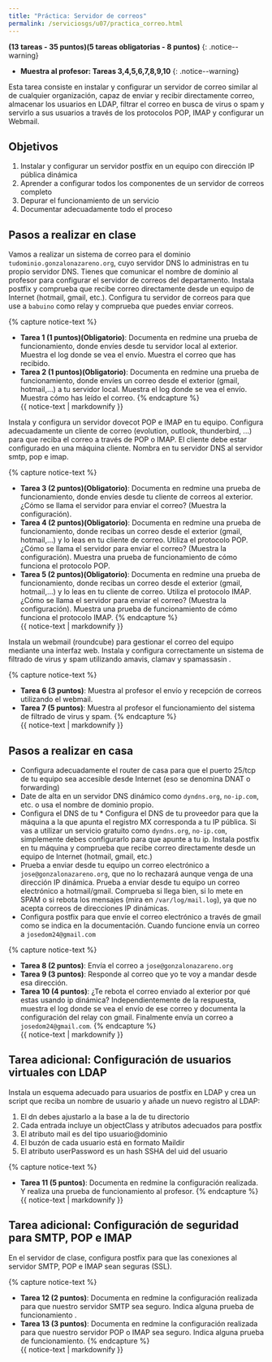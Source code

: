 ```yaml
---
title: "Práctica: Servidor de correos"
permalink: /serviciosgs/u07/practica_correo.html
---
```


**(13 tareas - 35 puntos)(5 tareas obligatorias - 8 puntos)**
{: .notice--warning}

* **Muestra al profesor: Tareas 3,4,5,6,7,8,9,10**
{: .notice--warning}

Esta tarea consiste en instalar y configurar un servidor de correo similar al de cualquier organización, capaz de enviar y recibir directamente correo, almacenar los usuarios en LDAP, filtrar el correo en busca de virus o spam y servirlo a sus usuarios a través de los protocolos POP, IMAP y configurar un Webmail.

## Objetivos

1. Instalar y configurar un servidor postfix en un equipo con dirección IP pública dinámica
2. Aprender a configurar todos los componentes de un servidor de correos completo
3. Depurar el funcionamiento de un servicio
4. Documentar adecuadamente todo el proceso

## Pasos a realizar en clase

Vamos a realizar un sistema de correo para el dominio `tudominio.gonzalonazareno.org`, cuyo servidor DNS lo administras en tu propio servidor DNS. Tienes que comunicar el nombre de dominio al profesor para configurar el servidor de correos del departamento. Instala postfix y comprueba que recibe correo directamente desde un equipo de Internet (hotmail, gmail, etc.). Configura tu servidor de correos para que use a `babuino` como relay y comprueba que puedes enviar correos.

{% capture notice-text %}
* **Tarea 1 (1 puntos)(Obligatorio)**: Documenta en redmine una prueba de funcionamiento, donde envíes desde tu servidor local al exterior. Muestra el log donde se vea el envío. Muestra el correo que has recibido.
* **Tarea 2 (1 puntos)(Obligatorio)**: Documenta en redmine una prueba de funcionamiento, donde envíes un correo desde el exterior (gmail, hotmail,...) a tu servidor local. Muestra el log donde se vea el envío. Muestra cómo has leído el correo.
{% endcapture %}<div class="notice--info">{{ notice-text | markdownify }}</div>

Instala y configura un servidor dovecot POP e IMAP en tu equipo. Configura adecuadamente un cliente de correo (evolution, outlook, thunderbird, ...) para que reciba el correo a través de POP o IMAP. El cliente debe estar configurado en una máquina cliente. Nombra en tu servidor DNS al servidor smtp, pop e imap.

{% capture notice-text %}
* **Tarea 3 (2 puntos)(Obligatorio)**: Documenta en redmine una prueba de funcionamiento, donde envíes desde tu cliente de correos al exterior. ¿Cómo se llama el servidor para enviar el correo? (Muestra la configuración).
* **Tarea 4 (2 puntos)(Obligatorio)**: Documenta en redmine una prueba de funcionamiento, donde recibas un correo desde el exterior (gmail, hotmail,...) y lo leas en tu cliente de correo. Utiliza el protocolo POP. ¿Cómo se llama el servidor para enviar el correo? (Muestra la configuración). Muestra una prueba de funcionamiento de cómo funciona el protocolo POP.
* **Tarea 5 (2 puntos)(Obligatorio)**: Documenta en redmine una prueba de funcionamiento, donde recibas un correo desde el exterior (gmail, hotmail,...) y lo leas  en tu cliente de correo. Utiliza el protocolo IMAP. ¿Cómo se llama el servidor para enviar el correo? (Muestra la configuración). Muestra una prueba de funcionamiento de cómo funciona el protocolo IMAP.
{% endcapture %}<div class="notice--info">{{ notice-text | markdownify }}</div>

Instala un webmail (roundcube) para gestionar el correo del equipo mediante una interfaz web. Instala y configura correctamente un sistema de filtrado de virus y spam utilizando amavis, clamav y spamassasin .

{% capture notice-text %}
* **Tarea 6 (3 puntos)**: Muestra al profesor el envío y recepción de correos utilizando el webmail.
* **Tarea 7 (5 puntos)**: Muestra al profesor el funcionamiento del sistema de filtrado de virus y spam.
{% endcapture %}<div class="notice--info">{{ notice-text | markdownify }}</div>

## Pasos a realizar en casa 

* Configura adecuadamente el router de casa para que el puerto 25/tcp de tu equipo sea accesible desde Internet (eso se denomina DNAT o  forwarding)
* Date de alta en un servidor DNS dinámico como `dyndns.org`, `no-ip.com`, etc. o usa el nombre de dominio propio.
* Configura el DNS  de tu * Configura el DNS de tu proveedor para que la máquina a la que apunta el registro MX corresponda a tu IP pública. Si vas a utilizar un servicio gratuito como `dyndns.org`, `no-ip.com`, simplemente debes configurarlo para que apunte a tu ip. Instala postfix en tu máquina y comprueba que recibe correo directamente desde un equipo de Internet (hotmail, gmail, etc.)
* Prueba a enviar desde tu equipo un correo electrónico a `jose@gonzalonazareno.org`, que no lo rechazará aunque venga de una dirección IP dinámica. Prueba a enviar desde tu equipo un correo electrónico a hotmail/gmail. Comprueba si llega bien, si lo mete en SPAM o si rebota los mensajes (mira en `/var/log/mail.log`), ya que no acepta correos de direcciones IP dinámicas.
* Configura postfix para que envíe el correo electrónico a través de gmail como se indica en la documentación. Cuando funcione envía un correo a `josedom24@gmail.com`

{% capture notice-text %}
* **Tarea 8 (2 puntos)**: Envía el correo a `jose@gonzalonazareno.org`
* **Tarea 9 (3 puntos)**: Responde al correo que yo te voy a mandar desde esa dirección.
* **Tarea 10 (4 puntos)**: ¿Te rebota el correo enviado al exterior por qué estas usando ip dinámica? Independientemente de la respuesta, muestra el log donde se vea el envío de ese correo y documenta la configuración del relay con gmail. Finalmente envía un correo a `josedom24@gmail.com`.
{% endcapture %}<div class="notice--info">{{ notice-text | markdownify }}</div>

## Tarea adicional: Configuración de usuarios virtuales con LDAP

Instala un esquema adecuado para usuarios de postfix en LDAP y crea un script que reciba un nombre de usuario y añade un nuevo registro al LDAP:

1. El dn debes ajustarlo a la base a la de tu directorio
2. Cada entrada incluye un objectClass y atributos adecuados para postfix
3. El atributo mail es del tipo usuario@dominio
4. El buzón de cada usuario está en formato Maildir
5. El atributo userPassword es un hash SSHA del uid del usuario

{% capture notice-text %}
* **Tarea 11 (5 puntos)**: Documenta en redmine la configuración realizada. Y realiza una prueba de funcionamiento al profesor.
{% endcapture %}<div class="notice--info">{{ notice-text | markdownify }}</div>

## Tarea adicional: Configuración de seguridad para SMTP, POP e IMAP

En el servidor de clase, configura postfix para que las conexiones al servidor SMTP, POP e IMAP sean seguras (SSL). 

{% capture notice-text %}
* **Tarea 12 (2 puntos)**: Documenta en redmine la configuración realizada para que nuestro servidor SMTP sea seguro. Indica alguna prueba de funcionamiento .
* **Tarea 13 (3 puntos)**: Documenta en redmine la configuración realizada para que nuestro servidor POP o IMAP sea seguro. Indica alguna prueba de funcionamiento.
{% endcapture %}<div class="notice--info">{{ notice-text | markdownify }}</div>
